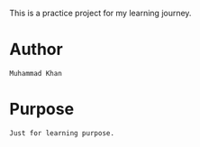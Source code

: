 This is a practice project for my learning journey. 

# Author
    Muhammad Khan

# Purpose
    Just for learning purpose.